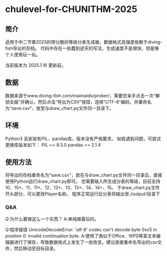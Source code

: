 # chulevel-for-CHUNITHM-2025
## 简介
  适用于中二节奏2025的带分数的等级分表生成器，数据格式高强度依赖于diving-fish导出的存档。
  代码中存在一些蠢到逆天的写法，生成速度不是很快，但是够个人使用玩一玩。

  当前版本为 2025.1.16 更新前。

## 数据
  数据来源于www.diving-fish.com/maimaidx/prober/，需要您亲手点击一次“解锁全曲”并确认，然后点击“导出为CSV”按钮，选择“UTF-8”编码，并重命名为“save.csv”，放至与draw_chart.py文件同一目录下。
  
## 环境
  Python3 且安装有PIL、pandas库，版本没有严格要求。
  如若遇到问题，可尝试更换库版本如下：
  PIL == 9.3.0
  pandas == 2.1.4

## 使用方法
  将导出的存档重命名为“save.csv”，放在与draw_chart.py文件同一目录后，直接使用Python运行draw_chart.py即可。
  您需要输入所生成分表的等级，目前支持 10、10+、11、11+、12、12+、13、13+、14、14+、15。
  于draw_chart.py文件开头部分，可以更改Player名称。
  程序正常运行后分表将输出至./output/目录下

### Q&A
  Q:为什么要做这么一个东西？
  A:单纯做着玩的。

  Q:程序报错 UnicodeDecodeError: 'utf-8' codec can't decode byte 0xc5 in position 0: invalid continuation byte. 
  A:使用了类似于Office、WPS等富文本编辑器进行了保存，导致数据格式上发生了一些改变。建议直接重命名导出的csv文件，然后移动至目标目录。
